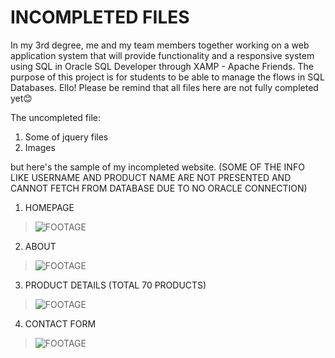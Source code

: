 # INCOMPLETED FILES
In my 3rd degree, me and my team members together working on a web application system that will provide functionality and a responsive system using SQL in Oracle SQL Developer through XAMP  - Apache Friends. The purpose of this project is for students to be able to manage the flows in SQL Databases.
Ello!  Please be remind that all files here are not fully completed yet😊

The uncompleted file:
1) Some of jquery files
2) Images

but here's the sample of my incompleted website. (SOME OF THE INFO LIKE USERNAME AND PRODUCT NAME ARE NOT PRESENTED AND CANNOT FETCH FROM DATABASE DUE TO NO ORACLE CONNECTION)

1) HOMEPAGE
>![FOOTAGE](https://raw.githubusercontent.com/codeEllo/OnlineShoppingSystem/main/Screenshot%202021-10-25%20000657.png)<br>

2) ABOUT
>![FOOTAGE](https://raw.githubusercontent.com/codeEllo/OnlineShoppingSystem/main/OUR%20STORY.png)<br>

3) PRODUCT DETAILS (TOTAL 70 PRODUCTS)
>![FOOTAGE](https://raw.githubusercontent.com/codeEllo/OnlineShoppingSystem/main/Screenshot%202021-10-25%20000306.png)<br>

4) CONTACT FORM
>![FOOTAGE](https://raw.githubusercontent.com/codeEllo/OnlineShoppingSystem/main/CONTACT.png)<br>
>



<!---
ellya16/ellya16 is a ✨ special ✨ repository because its `README.md` (this file) appears on your GitHub profile.
You can click the Preview link to take a look at your changes.
--->

